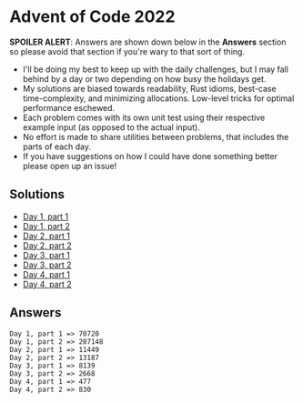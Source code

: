 # Advent of Code 2022

**SPOILER ALERT**: Answers are shown down below in the **Answers** section so please avoid that section if you're wary to that sort of thing.

- I'll be doing my best to keep up with the daily challenges, but I may fall behind by a day or two depending on how busy the holidays get.
- My solutions are biased towards readability, Rust idioms, best-case time-complexity, and minimizing allocations. Low-level tricks for optimal performance eschewed.
- Each problem comes with its own unit test using their respective example input (as opposed to the actual input).
- No effort is made to share utilities between problems, that includes the parts of each day.
- If you have suggestions on how I could have done something better please open up an issue!

## Solutions
- [Day 1, part 1](src/i/part_one.rs)
- [Day 1, part 2](src/i/part_two.rs)
- [Day 2, part 1](src/ii/part_one.rs)
- [Day 2, part 2](src/ii/part_two.rs)
- [Day 3, part 1](src/iii/part_one.rs)
- [Day 3, part 2](src/iii/part_two.rs)
- [Day 4, part 1](src/iv/part_one.rs)
- [Day 4, part 2](src/iv/part_two.rs)

## Answers
```
Day 1, part 1 => 70720
Day 1, part 2 => 207148
Day 2, part 1 => 11449
Day 2, part 2 => 13187
Day 3, part 1 => 8139
Day 3, part 2 => 2668
Day 4, part 1 => 477
Day 4, part 2 => 830
```
